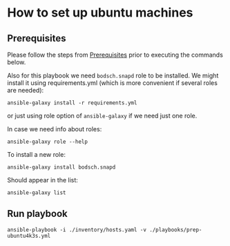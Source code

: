 # How to set up ubuntu machines

## Prerequisites

Please follow the steps from [Prerequisites](../README.md#prerequisites) prior to executing the commands below.

Also for this playbook we need `bodsch.snapd` role to be installed.
We might install it using requirements.yml (which is more convenient if several roles are needed):

```
ansible-galaxy install -r requirements.yml
```

or just using role option of `ansible-galaxy` if we need just one role.

In case we need info about roles:
```
ansible-galaxy role --help
```
To install a new role:
```
ansible-galaxy install bodsch.snapd
```
Should appear in the list:
```
ansible-galaxy list
```

## Run playbook

```
ansible-playbook -i ./inventory/hosts.yaml -v ./playbooks/prep-ubuntu4k3s.yml
```
